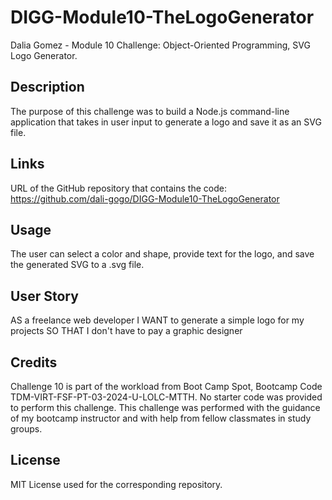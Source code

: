 # DIGG-Module10-TheLogoGenerator
Dalia Gomez - Module 10 Challenge: Object-Oriented Programming, SVG Logo Generator.

## Description
The purpose of this challenge was to build a Node.js command-line application that takes in user input to generate a logo and save it as an SVG file. 

## Links
URL of the GitHub repository that contains the code: https://github.com/dali-gogo/DIGG-Module10-TheLogoGenerator

## Usage
The user can select a color and shape, provide text for the logo, and save the generated SVG to a .svg file.

## User Story
AS a freelance web developer
I WANT to generate a simple logo for my projects
SO THAT I don't have to pay a graphic designer

## Credits
Challenge 10 is part of the workload from Boot Camp Spot, Bootcamp Code TDM-VIRT-FSF-PT-03-2024-U-LOLC-MTTH. No starter code was provided to perform this challenge. This challenge was performed with the guidance of my bootcamp instructor and with help from fellow classmates in study groups. 

## License
MIT License used for the corresponding repository.
